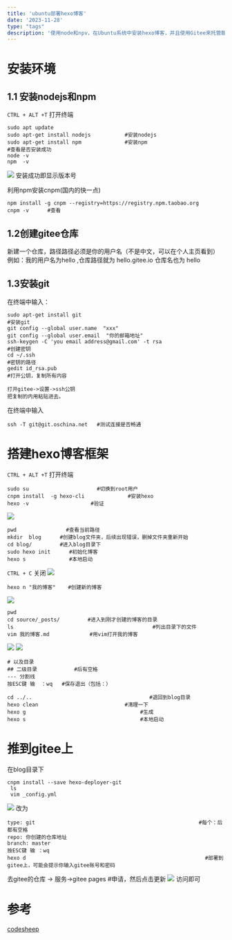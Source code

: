 ```yaml
---
title: 'ubuntu部署hexo博客'
date: '2023-11-28' 
type: "tags"
description: '使用node和npv，在Ubuntu系统中安装hexo博客，并且使用Gitee来托管静态页面。'
---
```

# 安装环境
## 1.1 安装nodejs和npm
`CTRL + ALT +T`  打开终端
```shell
sudo apt update 
sudo apt-get install nodejs           #安装nodejs
sudo apt-get install npm              #安装npm
#查看是否安装成功
node -v
npm  -v
```
![](https://picgopicturesking.oss-cn-beijing.aliyuncs.com/pictures/1.png)
安装成功即显示版本号

利用npm安装cnpm(国内的快一点)
```shell
npm install -g cnpm --registry=https://registry.npm.taobao.org
cnpm -v      #查看
```
## 1.2创建gitee仓库
新建一个仓库，路径路径必须是你的用户名（不是中文，可以在个人主页看到）
例如：我的用户名为hello ,仓库路径就为  hello.gitee.io 
仓库名也为 hello

## 1.3安装git
在终端中输入：
```shell
sudo apt-get install git                                                               #安装git
git config --global user.name  "xxx"
git config --global user.email  "你的邮箱地址"
ssh-keygen -C 'you email address@gmail.com' -t rsa                                    #创建密钥
cd ~/.ssh                                                                              #密钥的路径
gedit id_rsa.pub                                                                      #打开公钥，复制所有内容
```
	打开gitee->设置->ssh公钥
	把复制的内用粘贴进去。

在终端中输入
```shell
ssh -T git@git.oschina.net   #测试连接是否畅通
```
# 搭建hexo博客框架
`CTRL + ALT +T`  打开终端
```shell
sudo su                      #切换到root用户
cnpm install  -g hexo-cli              #安装hexo
hexo -v                    #验证
```
![](https://picgopicturesking.oss-cn-beijing.aliyuncs.com/pictures/2.png)
```shell
pwd                #查看当前路径
mkdir  blog      #创建blog文件夹，后续出现错误，删掉文件夹重新开始
cd blog/         #进入blog目录下
sudo hexo init      #初始化博客
hexo s              #本地启动
```
`CTRL + C` 关闭
![](https://picgopicturesking.oss-cn-beijing.aliyuncs.com/pictures/3.png)
```shell
hexo n "我的博客"    #创建新的博客
```
![](https://picgopicturesking.oss-cn-beijing.aliyuncs.com/pictures/4.png)
```shell
pwd
cd source/_posts/         #进入到刚才创建的博客的目录
ls                                             #列出目录下的文件
vim 我的博客.md             #用vim打开我的博客
```
![](https://picgopicturesking.oss-cn-beijing.aliyuncs.com/pictures/5.png)
![](https://picgopicturesking.oss-cn-beijing.aliyuncs.com/pictures/6.png)

```shell
# 以及目录
## 二级目录            #后有空格
--- 分割线
按ESC键 输  ：wq   #保存退出（包括：）
```

```shell
cd ../..                                      #退回到blog目录
hexo clean                            #清理一下
hexo g                                     #生成
hexo s                                     #本地启动
```
# 推到gitee上
在blog目录下
```shell
cnpm install --save hexo-deployer-git 
 ls
 vim _config.yml
```
![](https://picgopicturesking.oss-cn-beijing.aliyuncs.com/pictures/7.png)
改为

```shell
type: git                                                     #每个：后都有空格
repo: 你创建的仓库地址
branch: master
按ESC键 输 ：wq
hexo d                                                          #部署到gitee上，可能会提示你输入gitee账号和密码
```
去gitee的仓库  ->  服务->gitee pages             #申请，然后点击更新
![](https://picgopicturesking.oss-cn-beijing.aliyuncs.com/pictures/8.png)
访问即可






# 参考

[codesheep](https://www.bilibili.com/video/BV1Yb411a7ty?spm_id_from=333.337.search-card.all.click "codesheep")
